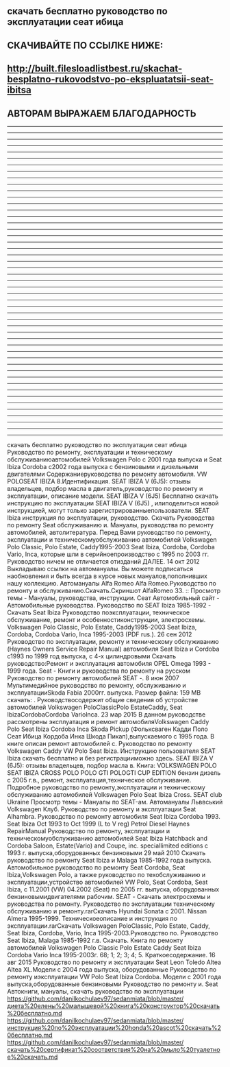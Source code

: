 скачать бесплатно руководство по эксплуатации сеат ибица
--------------------------------------------------
СКАЧИВАЙТЕ ПО ССЫЛКЕ НИЖЕ:
--------------------------------------------------
http://built.filesloadlistbest.ru/skachat-besplatno-rukovodstvo-po-ekspluatatsii-seat-ibitsa
--------------------------------------------------
АВТОРАМ ВЫРАЖАЕМ БЛАГОДАРНОСТЬ
--------------------------------------------------
--------------------------------------------------
--------------------------------------------------
--------------------------------------------------
--------------------------------------------------
--------------------------------------------------
--------------------------------------------------
--------------------------------------------------
--------------------------------------------------
--------------------------------------------------
--------------------------------------------------
--------------------------------------------------
--------------------------------------------------
--------------------------------------------------
--------------------------------------------------
--------------------------------------------------
--------------------------------------------------
--------------------------------------------------
--------------------------------------------------
--------------------------------------------------
--------------------------------------------------
--------------------------------------------------
--------------------------------------------------
--------------------------------------------------
--------------------------------------------------
--------------------------------------------------
--------------------------------------------------
--------------------------------------------------
--------------------------------------------------
--------------------------------------------------
--------------------------------------------------
--------------------------------------------------
--------------------------------------------------
--------------------------------------------------
--------------------------------------------------
--------------------------------------------------
--------------------------------------------------
--------------------------------------------------
--------------------------------------------------
--------------------------------------------------
--------------------------------------------------
--------------------------------------------------
--------------------------------------------------
--------------------------------------------------
--------------------------------------------------
--------------------------------------------------
--------------------------------------------------
--------------------------------------------------
--------------------------------------------------
--------------------------------------------------
скачать бесплатно руководство по эксплуатации сеат ибица Руководство по ремонту, эксплуатации и техническому обслуживаниюавтомобилей Volkswagen Polo с 2001 года выпуска и Seat Ibiza  Cordoba с2002 года выпуска с бензиновыми и дизельными двигателями Содержаниеруководства по ремонту автомобиля. VW POLOSEAT IBIZA 8.Идентификация. SEAT IBIZA V (6J5): отзывы владельцев, подбор масла в двигатель,руководство по ремонту и эксплуатации, описание модели. SEAT IBIZA V (6J5)  Бесплатно скачать инструкцию по эксплуатации SEAT IBIZA V (6J5) , илиподелиться новой инструкцией, могут только зарегистрированныепользователи. SEAT Ibiza инструкция по эксплуатации, руководство. Скачать Руководства по ремонту Seat обслуживанию и. Мануалы, руководства по ремонту автомобилей, автолитература. Перед Вами руководство по ремонту, эксплуатации и техническомуобслуживанию автомобилей Volkswagen Polo Classic, Polo Estate, Caddy1995-2003  Seat Ibiza, Cordoba, Cordoba Vario, Inca, которые шли в серийноепроизводство с 1995 по 2003 гг. Руководство ничем не отличается отизданий ДАЛЕЕ. 14 окт 2012  Выкладываю ссылки на автомануалы. Вы можете подписаться наобновления  и быть всегда в курсе новых мануалов,пополнивших нашу коллекцию. Автомануалы Alfa Romeo Alfa Romeo.Руководство по ремонту и обслуживанию.Скачать.Cкриншот AlfaRomeo 33. :: Просмотр темы - Мануалы, руководства, инструкции. Сеат  Автомобильный сайт - Автомобильные руководства. Руководство по SEAT Ibiza 1985-1992 - Скачать  Seat Ibiza Руководство поэксплуатации, техническое обслуживание, ремонт и особенностиконструкции, электросхемы.  Volkswagen Polo Classic, Polo Estate, Caddy1995-2003  Seat Ibiza, Cordoba, Cordoba Vario, Inca 1995-2003 (PDF rus.). 26 сен 2012  Руководство по эксплуатации, ремонту и техническому обслуживанию (Haynes Owners Service  Repair Manual) автомобиля Seat Ibiza и Cordoba с1993 по 1999 год выпуска, с 4-х цилиндровыми  Скачать руководство:Ремонт и эксплуатация автомобиля OPEL Omega 1993 - 1999 года. Seat - Книги и руководства по ремонту на русском
Руководство по ремонту автомобилей SEAT -. 8 июн 2007  Мультимедийное руководство по ремонту, обслуживанию и эксплуатацииSkoda Fabia 2000гг. выпуска. Размер файла: 159 MB скачать: . Руководствосодержит общие сведения об устройстве автомобилей Volkswagen PoloClassicPolo EstateCaddy, Seat IbizaCordobaCordoba Variolnca. 23 мар 2015  В данном руководстве рассмотрены эксплуатация и ремонт автомобиляVolkswagen Caddy  Polo  Seat Ibiza  Cordoba  Inca  Skoda Pickup (Фольксваген Кадди  Поло  Сеат Ибица  Кордоба  Инка  Шкода Пикап),выпускаемого с 1995 года. В книге описан ремонт автомобилей с. Руководство по ремонту Volkswagen Caddy  VW Polo  Seat Ibiza. Инструкцию пользователя SEAT Ibiza скачать бесплатно и без регистрацииможно здесь. SEAT IBIZA V (6J5): отзывы владельцев, подбор масла в. Книга: VOLKSWAGEN POLO  SEAT IBIZA  CROSS POLO  POLO GTI  POLOGTI CUP EDITION бензин  дизель с 2005 г.в., ремонт, эксплуатация,техническое обслуживание. Подробное руководство по ремонту,эксплуатации и техническому обслуживанию автомобилей Volkswagen Polo Seat Ibiza  Cross. SEAT club Ukraine  Просмотр темы - Мануалы по SEAT-ам. Автомануалы  Льввський Volkswagen Клуб. Руководство по ремонту и эксплуатации Seat Alhambra. Руководство по ремонту автомобиля Seat Ibiza  Cordoba 1993. Seat Ibiza Oct 1993 to Oct 1999 (L to V reg) Petrol  Diesel Haynes RepairManual Руководство по ремонту, эксплуатации и техническомуобслуживанию автомобилей Seat Ibiza Hatchback and Cordoba Saloon, Estate(Vario) and Coupe, inc. speciallimited editions с 1993 г. выпуска,оборудованных бензиновыми
29 май 2010  Скачать руководство по ремонту Seat Ibiza и Malaga 1985-1992 года выпуска. Автомобильное руководство по ремонту Seat Cordoba, Seat Ibiza,Volkswagen Polo, а также руководство по техобслуживанию и эксплуатации,устройство автомобилей VW Polo, Seat Cordoba, Seat Ibiza, с 11.2001 (VW) 04.2002 (Seat) по 2005 гг. выпуска, оборудованных бензиновымидвигателями рабочим. SEAT - Скачать электросхемы и руководства по ремонту. Руководство по эксплуатации техническому обслуживанию и ремонту.rarСкачать Hyundai Sonata с 2001.  Nissan Almera 1995-1999. Техническоеописание и инструкция по эксплуатации.rarСкачать  Volkswagen PoloClassic, Polo Estate, Caddy, Seat Ibiza, Cordoba, Vario, Inca 1995-2003.Руководство по. Руководство Seat Ibiza, Malaga 1985-1992 г.в.  Скачать. Книга по ремонту автомобилей Volkswagen Polo Classic  Polo Estate  Caddy Seat Ibiza  Cordoba  Vario  Inca 1995-2003г. 68; 1; 2; 3; 4; 5. Краткоесодержание. 16 авг 2015  Руководство по ремонту и эксплуатации Seat Leon  Toledo  Altea  Altea XL.Модели с 2004 года выпуска, оборудованные  Руководство по ремонту иэксплуатации VW Polo  Seat Ibiza  Cordoba. Модели с 2001 года выпуска,оборудованные бензиновыми  Руководство по ремонту и. Seat  Автокниги, мануалы, скачать руководство по эксплуатации
https://github.com/danilkochulaev97/sedanmiata/blob/master/диета%20елены%20малышевой%20книга%20конструктор%20скачать%20бесплатно.md
https://github.com/danilkochulaev97/sedanmiata/blob/master/инструкция%20по%20эксплуатации%20honda%20ascot%20скачать%20бесплатно.md
https://github.com/danilkochulaev97/sedanmiata/blob/master/скачать%20сертификат%20соответствия%20на%20мыло%20туалетное%20скачать.md